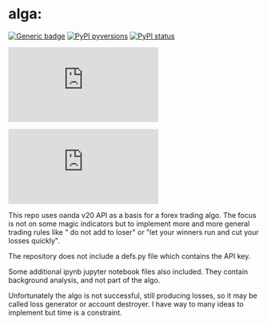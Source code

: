 # alga: 

[![Generic badge](https://img.shields.io/badge/<SUBJECT>-<STATUS>-<COLOR>.svg)](https://shields.io/)
[![PyPI
pyversions](https://img.shields.io/pypi/pyversions/ansicolortags.svg)](https://pypi.python.org/pypi/ansicolortags/)
[![PyPI status](https://img.shields.io/pypi/status/ansicolortags.svg)](https://pypi.python.org/pypi/ansicolortags/)

[![GitHub latest
commit](https://badgen.net/github/last-commit/Naereen/Strapdown.js)](https://GitHub.com/Naereen/StrapDown.js/commit/)

[![GitHub
commits](https://badgen.net/github/commits/Naereen/Strapdown.js)](https://GitHub.com/Naereen/StrapDown.js/commit/)

This repo uses oanda v20 API as a basis for a forex trading algo. The focus is not on some magic indicators but to implement more and more general trading rules like " do not add to loser" or "let your winners run and cut your losses quickly".

The repository does not include a defs.py file which contains the API key.

Some additional ipynb jupyter notebook files also included. They contain background analysis, and not part of the algo.

Unfortunately the algo is not successful, still producing losses, so it may be called loss generator or account destroyer.  I have way to many ideas to implement but time is a constraint.


